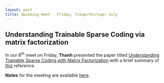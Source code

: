 ```yaml
---
layout: post
title: Upcoming meet - Friday, 7<sup>th</sup> July
---
```

## Understanding Trainable Sparse Coding via matrix factorization 

In our 8<sup>th</sup> meet on Friday, **Thanh** presented the paper titled [Understanding Trainable Sparse Coding with Matrix Factorization](https://arxiv.org/pdf/1609.00285.pdf) with a brief summary of [this](http://yann.lecun.com/exdb/publis/pdf/gregor-icml-10.pdf) reference.

**Notes** for the meeting are available [here](https://goo.gl/6cTNwj).
